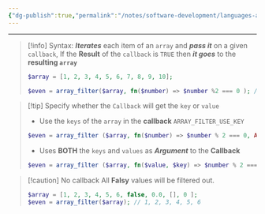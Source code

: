 ```yaml
---
{"dg-publish":true,"permalink":"/notes/software-development/languages-and-frameworks/web-development/backend/php/01-procedural/08-arrays/03-array-filter/","tags":["programming","php","webdevelopment","backend"],"created":"2025-07-13T15:24:51.443+08:00"}
---
```



--- 
> [!info] Syntax:
> ___Iterates___ each item of an `array` and ___pass it___ on a given `callback`,
> If the __Result__ of the `callback` is `TRUE` then ___it  goes___ to the __resulting `array`__
> ```php
> $array = [1, 2, 3, 4, 5, 6, 7, 8, 9, 10];
> 
> $even = array_filter($array, fn($number) => $number %2 === 0 ); // Gets every ODD number
> ```

> [!tip] Specify whether the `Callback` will get the `key` or `value`
> - Use the `keys` of the `array` in the __callback__
> `ARRAY_FILTER_USE_KEY`
> ```php
> $even = array_filter ($array, fn($number) => $number % 2 === 0, ARRAY_FILTER_USE_KEY); // Passes the KEYS of an array as an ARGUMENT to the Callback
> ```
> - Uses __BOTH__ the `keys` and `values` as ___Argument___ to the __Callback__
> ```php
> $even = array_filter ($array, fn($value, $key) => $number % 2 === 0, ARRAY_FILTER_USE_BOTH);
> ```

>[!caution] No callback
>All __Falsy__ values will be filtered out.
>```php
>$array = [1, 2, 3, 4, 5, 6, false, 0.0, [], 0 ];
>$even = array_filter($array); // 1, 2, 3, 4, 5, 6
>```

